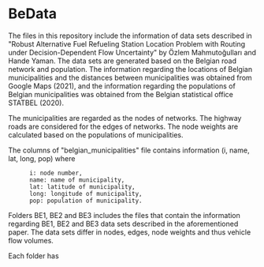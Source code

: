# BeData
The files in this repository include the information of data sets described in "Robust Alternative Fuel Refueling Station Location Problem with Routing under Decision-Dependent Flow Uncertainty" by Özlem Mahmutoğulları and Hande Yaman. The data sets are generated based on the Belgian road network and population. The information regarding the locations of Belgian municipalities and the distances between municipalities was obtained from Google Maps (2021), and the information regarding the populations of Belgian municipalities was obtained from the Belgian statistical office STATBEL (2020). 


The municipalities are regarded as the nodes of networks. The highway roads are considered for the edges of networks. The node weights are calculated based on the populations of municipalities.


The columns of "belgian_municipalities" file contains information (i, name, lat, long, pop) where

          i: node number,          
          name: name of municipality,          
          lat: latitude of municipality,          
          long: longitude of municipality,          
          pop: population of municipality.


Folders BE1, BE2 and BE3 includes the files that contain the information regarding BE1, BE2 and BE3 data sets described in the aforementioned paper. The data sets differ in nodes, edges, node weights and thus vehicle flow volumes.  

Each folder has 
